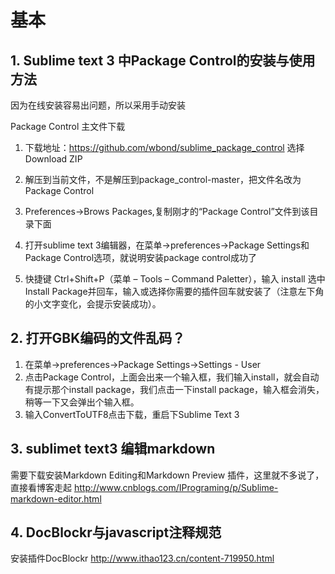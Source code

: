 # 基本

## 1. Sublime text 3 中Package Control的安装与使用方法

因为在线安装容易出问题，所以采用手动安装

Package Control 主文件下载

1. 下载地址：https://github.com/wbond/sublime_package_control 
   选择Download ZIP

2. 解压到当前文件，不是解压到package_control-master，把文件名改为Package Control

3. Preferences->Brows Packages,复制刚才的“Package Control”文件到该目录下面

4. 打开sublime text 3编辑器，在菜单->preferences->Package Settings和Package Control选项，就说明安装package control成功了

5. 快捷键 Ctrl+Shift+P（菜单 – Tools – Command Paletter），输入 install 选中Install Package并回车，输入或选择你需要的插件回车就安装了（注意左下角的小文字变化，会提示安装成功）。


## 2. 打开GBK编码的文件乱码？
1. 在菜单->preferences->Package Settings->Settings - User
2. 点击Package Control，上面会出来一个输入框，我们输入install，就会自动有提示那个install package，我们点击一下install package，输入框会消失，稍等一下又会弹出个输入框。
3. 输入ConvertToUTF8点击下载，重启下Sublime Text 3

## 3. sublimet text3 编辑markdown
需要下载安装Markdown Editing和Markdown Preview 插件，这里就不多说了，直接看博客走起 
http://www.cnblogs.com/IPrograming/p/Sublime-markdown-editor.html

## 4. DocBlockr与javascript注释规范
安装插件DocBlockr
http://www.ithao123.cn/content-719950.html
